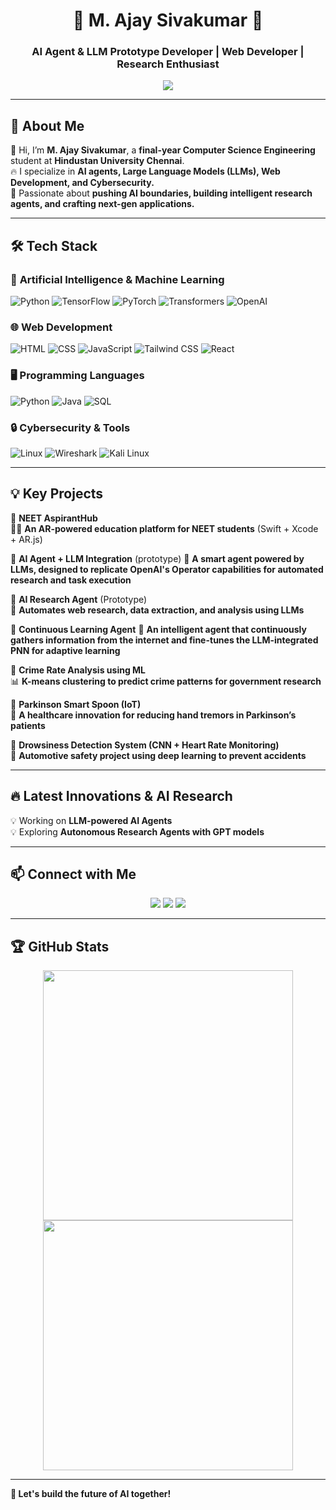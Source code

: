 <h1 align="center">🚀 M. Ajay Sivakumar 🚀</h1>
<h3 align="center">AI Agent & LLM Prototype Developer | Web Developer | Research Enthusiast</h3>

<p align="center">
  <img src="https://readme-typing-svg.herokuapp.com?font=Fira+Code&size=22&pause=1000&color=1AF761&center=true&vCenter=true&width=600&lines=AI+Agent+%26+LLM+Prototype+Developer;Web+Developer+%26+ML+Enthusiast;Passionate+about+Tech+%26+Innovation;Open-Source+Contributor;Lifelong+Learner!">
</p>

---

## 🚀 About Me  
👋 Hi, I’m **M. Ajay Sivakumar**, a **final-year Computer Science Engineering** student at **Hindustan University Chennai**.  
🔥 I specialize in **AI agents, Large Language Models (LLMs), Web Development, and Cybersecurity.**  
🎯 Passionate about **pushing AI boundaries, building intelligent research agents, and crafting next-gen applications.**  

---

## 🛠️ Tech Stack  

### 🤖 **Artificial Intelligence & Machine Learning**
![Python](https://img.shields.io/badge/Python-3776AB?style=for-the-badge&logo=python&logoColor=white)
![TensorFlow](https://img.shields.io/badge/TensorFlow-FF6F00?style=for-the-badge&logo=tensorflow&logoColor=white)
![PyTorch](https://img.shields.io/badge/PyTorch-EE4C2C?style=for-the-badge&logo=pytorch&logoColor=white)
![Transformers](https://img.shields.io/badge/Hugging%20Face%20Transformers-FFD43B?style=for-the-badge&logo=Hugging%20Face&logoColor=black)
![OpenAI](https://img.shields.io/badge/OpenAI-412991?style=for-the-badge&logo=openai&logoColor=white)

### 🌐 **Web Development**
![HTML](https://img.shields.io/badge/HTML5-E34F26?style=for-the-badge&logo=html5&logoColor=white)
![CSS](https://img.shields.io/badge/CSS3-1572B6?style=for-the-badge&logo=css3&logoColor=white)
![JavaScript](https://img.shields.io/badge/JavaScript-F7DF1E?style=for-the-badge&logo=javascript&logoColor=black)
![Tailwind CSS](https://img.shields.io/badge/TailwindCSS-38B2AC?style=for-the-badge&logo=tailwind-css&logoColor=white)
![React](https://img.shields.io/badge/React-20232A?style=for-the-badge&logo=react&logoColor=61DAFB)

### 🖥️ **Programming Languages**
![Python](https://img.shields.io/badge/Python-3776AB?style=for-the-badge&logo=python&logoColor=white)
![Java](https://img.shields.io/badge/Java-007396?style=for-the-badge&logo=java&logoColor=white)
![SQL](https://img.shields.io/badge/SQL-4479A1?style=for-the-badge&logo=postgresql&logoColor=white)

### 🔒 **Cybersecurity & Tools**
![Linux](https://img.shields.io/badge/Linux-FCC624?style=for-the-badge&logo=linux&logoColor=black)
![Wireshark](https://img.shields.io/badge/Wireshark-1679A7?style=for-the-badge&logo=wireshark&logoColor=white)
![Kali Linux](https://img.shields.io/badge/Kali_Linux-557C94?style=for-the-badge&logo=kalilinux&logoColor=white)

---

## 💡 Key Projects  
📌 **NEET AspirantHub**  
🧑‍🏫 **An AR-powered education platform for NEET students** (Swift + Xcode + AR.js)  

📌 **AI Agent + LLM Integration** (prototype)
🤖 **A smart agent powered by LLMs, designed to replicate OpenAI's Operator capabilities for automated research and task execution**

📌 **AI Research Agent** (Prototype)  
🤖 **Automates web research, data extraction, and analysis using LLMs**  

📌 **Continuous Learning Agent**
🤖 **An intelligent agent that continuously gathers information from the internet and fine-tunes the LLM-integrated PNN for adaptive learning**

📌 **Crime Rate Analysis using ML**  
📊 **K-means clustering to predict crime patterns for government research**  

📌 **Parkinson Smart Spoon (IoT)**  
🔬 **A healthcare innovation for reducing hand tremors in Parkinson’s patients**  

📌 **Drowsiness Detection System (CNN + Heart Rate Monitoring)**  
🚗 **Automotive safety project using deep learning to prevent accidents**  


---

## 🔥 Latest Innovations & AI Research  
💡 Working on **LLM-powered AI Agents**  
💡 Exploring **Autonomous Research Agents with GPT models**  

---

## 📫 Connect with Me  
<p align="center">
<a href="https://github.com/Aviation169" target="_blank"><img src="https://img.shields.io/badge/GitHub-100000?style=for-the-badge&logo=github&logoColor=white"></a>
<a href="http://linkedin.com/in/ajay-sivakumar" target="_blank"><img src="https://img.shields.io/badge/LinkedIn-0077B5?style=for-the-badge&logo=linkedin&logoColor=white"></a>
<a href="mailto:akajay14955j@gmail.com" target="_blank"><img src="https://img.shields.io/badge/Email-D14836?style=for-the-badge&logo=gmail&logoColor=white"></a>
</p>

---

## 🏆 GitHub Stats  
<p align="center">
  <img src="https://github-readme-stats.vercel.app/api?username=Ajay-Sivakumar&show_icons=true&theme=radical" width="400">
  <img src="https://github-readme-streak-stats.herokuapp.com/?user=Ajay-Sivakumar&theme=dark" width="400">
</p>

---

**🚀 Let's build the future of AI together!**

